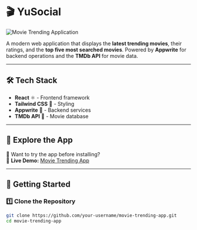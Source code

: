 # 🎬 YuSocial 

![Movie Trending Application](https://i.imgur.com/DNKhZOz.png)  

 A modern web application that displays the **latest trending movies**, their ratings, and the **top five most searched movies**. Powered by **Appwrite** for backend operations and the **TMDb API** for movie data.  

---

## 🛠 Tech Stack  
- **React** ⚛️ - Frontend framework  
- **Tailwind CSS** 🎨 - Styling  
- **Appwrite** 🔧 - Backend services  
- **TMDb API** 🎥 - Movie database  

---

## 🔗 Explore the App  

👀 Want to try the app before installing?  
🔗 **Live Demo:** [Movie Trending App](https://movies-app-4bz6.onrender.com)  

---

## 🚀 Getting Started  

### **1️⃣ Clone the Repository**  
```bash
git clone https://github.com/your-username/movie-trending-app.git
cd movie-trending-app



